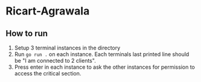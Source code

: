 # Ricart-Agrawala

## How to run
1. Setup 3 terminal instances in the directory
2. Run `go run .` on each instance. Each terminals last printed line should be "I am connected to 2 clients".
3. Press enter in each instance to ask the other instances for permission to access the critical section.
